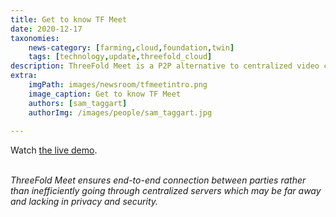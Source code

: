 ```yaml
---
title: Get to know TF Meet 
date: 2020-12-17
taxonomies:
    news-category: [farming,cloud,foundation,twin]
    tags: [technology,update,threefold_cloud]
description: ThreeFold Meet is a P2P alternative to centralized video conferencing solutions.
extra:
    imgPath: images/newsroom/tfmeetintro.png
    image_caption: Get to know TF Meet
    authors: [sam_taggart]
    authorImg: /images/people/sam_taggart.jpg
    
---
```


Watch [the live demo](https://www.youtube.com/watch?v=C7BH_o9JbW0&t=815s).
<br/>
<br/>

*ThreeFold Meet ensures end-to-end connection between parties rather than inefficiently going through centralized servers which may be far away and lacking in privacy and security.*

